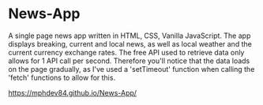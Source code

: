 # News-App
A single page news app written in HTML, CSS, Vanilla JavaScript. 
The app displays breaking, current and local news, as well as local weather and the current currency exchange rates. 
The free API used to retrieve data only allows for 1 API call per second. Therefore you'll notice that the data loads on the page gradually, as I've used
a 'setTimeout' function when calling the 'fetch' functions to allow for this. 

https://mphdev84.github.io/News-App/
